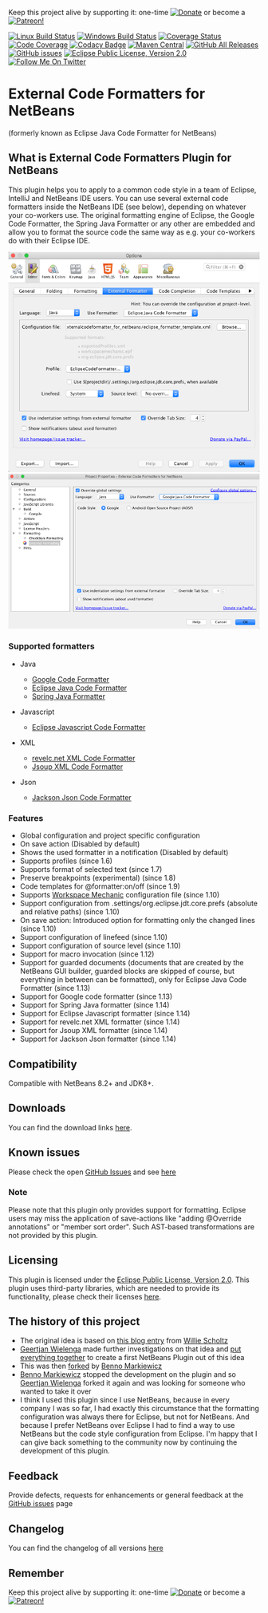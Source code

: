 Keep this project alive by supporting it: one-time [![Donate](https://www.paypalobjects.com/en_US/i/btn/btn_donate_SM.gif)](https://www.paypal.com/cgi-bin/webscr?cmd=_s-xclick&hosted_button_id=926F5XBCTK2LQ&source=url) or become a [![Patreon!](https://img.shields.io/endpoint.svg?url=https%3A%2F%2Fshieldsio-patreon.herokuapp.com%2Fuser?u=32336291&style=for-the-badge)](https://www.patreon.com/bePatron?u=32336291)

[![Linux Build Status](https://travis-ci.com/funfried/externalcodeformatter_for_netbeans.svg?branch=master)](https://travis-ci.com/funfried/externalcodeformatter_for_netbeans)
[![Windows Build Status](https://ci.appveyor.com/api/projects/status/kva6pnb5se94t1wu?svg=true)](https://ci.appveyor.com/project/funfried/externalcodeformatter-for-netbeans)
[![Coverage Status](https://coveralls.io/repos/github/funfried/externalcodeformatter_for_netbeans/badge.svg?branch=master)](https://coveralls.io/github/funfried/externalcodeformatter_for_netbeans?branch=master)
[![Code Coverage](https://codecov.io/gh/funfried/externalcodeformatter_for_netbeans/branch/master/graph/badge.svg)](https://codecov.io/gh/funfried/externalcodeformatter_for_netbeans)
[![Codacy Badge](https://api.codacy.com/project/badge/Grade/7d825731274a4f4783e4203eb7cbf811)](https://www.codacy.com/manual/funfried/externalcodeformatter_for_netbeans?utm_source=github.com&amp;utm_medium=referral&amp;utm_content=funfried/externalcodeformatter_for_netbeans&amp;utm_campaign=Badge_Grade)
[![Maven Central](https://maven-badges.herokuapp.com/maven-central/de.funfried.netbeans.plugins/externalcodeformatter/badge.svg)](https://maven-badges.herokuapp.com/maven-central/de.funfried.netbeans.plugins/externalcodeformatter/)
[![GitHub All Releases](https://img.shields.io/github/downloads/funfried/externalcodeformatter_for_netbeans/total)](https://github.com/funfried/externalcodeformatter_for_netbeans/releases)
[![GitHub issues](https://img.shields.io/github/issues/funfried/externalcodeformatter_for_netbeans)](https://github.com/funfried/externalcodeformatter_for_netbeans/issues)
[![Eclipse Public License, Version 2.0](https://img.shields.io/badge/license-EPL%20v2.0-green)](http://funfried.github.io/externalcodeformatter_for_netbeans/licenses.html)
[![Follow Me On Twitter](https://img.shields.io/twitter/follow/funfried84?style=social)](https://twitter.com/funfried84)

External Code Formatters for NetBeans
=====================================
(formerly known as Eclipse Java Code Formatter for NetBeans)

What is External Code Formatters Plugin for NetBeans
----------------------------------------------------
This plugin helps you to apply to a common code style in a team of Eclipse,
IntelliJ and NetBeans IDE users. You can use several external code formatters
inside the NetBeans IDE (see below), depending on whatever your co-workers use.
The original formatting engine of Eclipse, the Google Code Formatter, the Spring
Java Formatter or any other are embedded and allow you to format the source code
the same way as e.g. your co-workers do with their Eclipse IDE.

![Global settings](/src/site/resources/imgs/global.png)
![Project settings](/src/site/resources/imgs/project.png)

### Supported formatters
*   Java
    *   [Google Code Formatter](https://github.com/google/google-java-format)
    *   [Eclipse Java Code Formatter](https://help.eclipse.org/kepler/index.jsp?topic=%2Forg.eclipse.jdt.doc.isv%2Fguide%2Fjdt_api_codeformatter.htm)
    *   [Spring Java Formatter](https://github.com/spring-io/spring-javaformat)

*   Javascript
    *   [Eclipse Javascript Code Formatter](https://help.eclipse.org/2019-12/index.jsp?topic=%2Forg.eclipse.wst.jsdt.doc%2Fstarted%2Foverview.html&cp%3D52_0)

*   XML
    *   [revelc.net XML Code Formatter](https://github.com/revelc/xml-formatter)
    *   [Jsoup XML Code Formatter](https://jsoup.org/)

*   Json
    *   [Jackson Json Code Formatter](https://github.com/FasterXML/jackson)

### Features
*   Global configuration and project specific configuration
*   On save action (Disabled by default)
*   Shows the used formatter in a notification (Disabled by default)
*   Supports profiles (since 1.6)
*   Supports format of selected text (since 1.7)
*   Preserve breakpoints (experimental) (since 1.8)
*   Code templates for @formatter:on/off (since 1.9)
*   Supports [Workspace Mechanic](https://code.google.com/a/eclipselabs.org/p/workspacemechanic/) configuration file (since 1.10)
*   Support configuration from .settings/org.eclipse.jdt.core.prefs (absolute and relative paths) (since 1.10)
*   On save action: Introduced option for formatting only the changed lines (since 1.10)
*   Support configuration of linefeed (since 1.10)
*   Support configuration of source level (since 1.10)
*   Support for macro invocation (since 1.12)
*   Support for guarded documents (documents that are created by the NetBeans GUI builder, guarded blocks are skipped of course, but everything in between can be formatted), only for Eclipse Java Code Formatter (since 1.13)
*   Support for Google code formatter (since 1.13)
*   Support for Spring Java formatter (since 1.14)
*   Support for Eclipse Javascript formatter (since 1.14)
*   Support for revelc.net XML formatter (since 1.14)
*   Support for Jsoup XML formatter (since 1.14)
*   Support for Jackson Json formatter (since 1.14)

Compatibility
-------------
Compatible with NetBeans 8.2+ and JDK8+.

Downloads
---------
You can find the download links [here](http://funfried.github.io/externalcodeformatter_for_netbeans/downloads.html).

Known issues
------------
Please check the open [GitHub Issues](/../../issues) and see [here](http://funfried.github.io/externalcodeformatter_for_netbeans/known_issues.html)

### Note
Please note that this plugin only provides support for formatting. Eclipse users may miss the application of save-actions like "adding @Override annotations" or "member sort order". Such AST-based transformations are not provided by this plugin.

Licensing
---------
This plugin is licensed under the [Eclipse Public License, Version 2.0](http://funfried.github.io/externalcodeformatter_for_netbeans/licenses.html).
This plugin uses third-party libraries, which are needed to provide its functionality, please check their licenses [here](https://funfried.github.io/externalcodeformatter_for_netbeans/dependencies.html).

The history of this project
---------------------------
*   The original idea is based on [this blog entry](http://epochcoder.blogspot.com/2013/08/import-eclipse-formatter-into-netbeans.html) from [Willie Scholtz](https://github.com/epochcoder)
*   [Geertjan Wielenga](https://github.com/geertjanw) made further investigations on that idea and [put everything together](https://blogs.oracle.com/geertjan/entry/eclipse_formatter_for_netbeans_ide) to create a first NetBeans Plugin out of this idea
*   This was then [forked](https://github.com/markiewb/eclipsecodeformatter_for_netbeans/) by [Benno Markiewicz](https://github.com/markiewb)
*   [Benno Markiewicz](https://github.com/markiewb) stopped the development on the plugin and so [Geertjan Wielenga](https://github.com/geertjanw) forked it again and was looking for someone who wanted to take it over
*   I think I used this plugin since I use NetBeans, because in every company I was so far, I had exactly this circumstance that the formatting configuration was always there for Eclipse, but not for NetBeans. And because I prefer NetBeans over Eclipse I had to find a way to use NetBeans but the code style configuration from Eclipse. I'm happy that I can give back something to the community now by continuing the development of this plugin.

Feedback
--------
Provide defects, requests for enhancements or general feedback at the [GitHub issues](/../../issues) page

Changelog
---------
You can find the changelog of all versions [here](http://funfried.github.io/externalcodeformatter_for_netbeans/changes-report.html)

Remember
---------
Keep this project alive by supporting it: one-time [![Donate](https://www.paypalobjects.com/en_US/i/btn/btn_donate_SM.gif)](https://www.paypal.com/cgi-bin/webscr?cmd=_s-xclick&hosted_button_id=926F5XBCTK2LQ&source=url) or become a [![Patreon!](https://img.shields.io/endpoint.svg?url=https%3A%2F%2Fshieldsio-patreon.herokuapp.com%2Fuser?u=32336291&style=for-the-badge)](https://www.patreon.com/bePatron?u=32336291)

